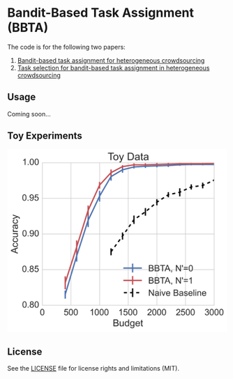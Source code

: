 # Bandit-Based Task Assignment (BBTA)

The code is for the following two papers:
1. [Bandit-based task assignment for heterogeneous crowdsourcing](http://arxiv.org/abs/1507.05800)
2. [Task selection for bandit-based task assignment in heterogeneous crowdsourcing](http://arxiv.org/abs/1507.07199)

## Usage

Coming soon...

## Toy Experiments

![alt text](https://github.com/justhao/bbta/blob/master/demo.png "Results on Toy Data")

## License

See the [LICENSE](LICENSE.md) file for license rights and limitations (MIT).

